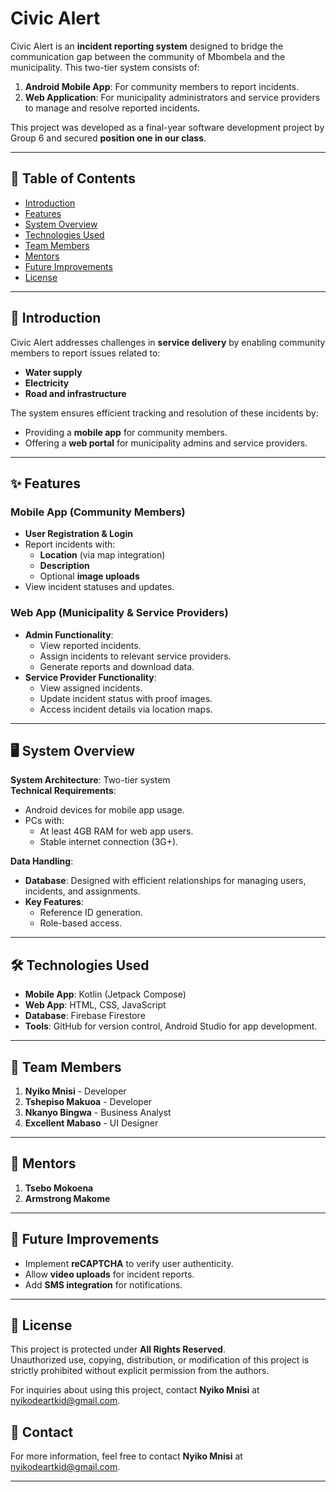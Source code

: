 # Civic Alert

Civic Alert is an **incident reporting system** designed to bridge the communication gap between the community of Mbombela and the municipality. This two-tier system consists of:
1. **Android Mobile App**: For community members to report incidents.
2. **Web Application**: For municipality administrators and service providers to manage and resolve reported incidents.

This project was developed as a final-year software development project by Group 6 and secured **position one in our class**.

---

## 📜 Table of Contents
- [Introduction](#introduction)
- [Features](#features)
- [System Overview](#system-overview)
- [Technologies Used](#technologies-used)
- [Team Members](#team-members)
- [Mentors](#mentors)
- [Future Improvements](#future-improvements)
- [License](#license)

---

## 📝 Introduction

Civic Alert addresses challenges in **service delivery** by enabling community members to report issues related to:
- **Water supply**
- **Electricity**
- **Road and infrastructure**

The system ensures efficient tracking and resolution of these incidents by:
- Providing a **mobile app** for community members.
- Offering a **web portal** for municipality admins and service providers.

---

## ✨ Features

### Mobile App (Community Members)
- **User Registration & Login**
- Report incidents with:
  - **Location** (via map integration)
  - **Description**
  - Optional **image uploads**
- View incident statuses and updates.

### Web App (Municipality & Service Providers)
- **Admin Functionality**:
  - View reported incidents.
  - Assign incidents to relevant service providers.
  - Generate reports and download data.
- **Service Provider Functionality**:
  - View assigned incidents.
  - Update incident status with proof images.
  - Access incident details via location maps.

---

## 🖥️ System Overview

**System Architecture**: Two-tier system  
**Technical Requirements**:
- Android devices for mobile app usage.
- PCs with:
  - At least 4GB RAM for web app users.
  - Stable internet connection (3G+).

**Data Handling**:
- **Database**: Designed with efficient relationships for managing users, incidents, and assignments.
- **Key Features**:
  - Reference ID generation.
  - Role-based access.

---

## 🛠️ Technologies Used
- **Mobile App**: Kotlin (Jetpack Compose)
- **Web App**: HTML, CSS, JavaScript
- **Database**: Firebase Firestore
- **Tools**: GitHub for version control, Android Studio for app development.

---

## 👥 Team Members
1. **Nyiko Mnisi** - Developer  
2. **Tshepiso Makuoa** - Developer  
3. **Nkanyo Bingwa** - Business Analyst  
4. **Excellent Mabaso** - UI Designer  

---

## 🌟 Mentors
1. **Tsebo Mokoena**  
2. **Armstrong Makome**  

---

## 🚀 Future Improvements
- Implement **reCAPTCHA** to verify user authenticity.
- Allow **video uploads** for incident reports.
- Add **SMS integration** for notifications.

---
## 📄 License

This project is protected under **All Rights Reserved**.  
Unauthorized use, copying, distribution, or modification of this project is strictly prohibited without explicit permission from the authors.

For inquiries about using this project, contact **Nyiko Mnisi** at [nyikodeartkid@gmail.com](mailto:nyikodeartkid@gmail.com).

## 📧 Contact
For more information, feel free to contact **Nyiko Mnisi** at [nyikodeartkid@gmail.com](mailto:nyikodeartkid@gmail.com).

---


